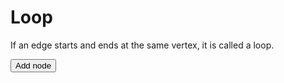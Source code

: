 # Loop

If an edge starts and ends at the same vertex, it is called a loop.

<button id="addNode">Add node</button>
